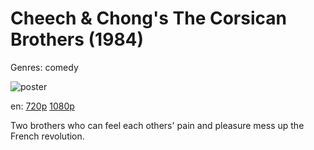 # Cheech &amp; Chong's The Corsican Brothers (1984)

Genres: comedy

![poster](http://image.tmdb.org/t/p/w500/xYlE4EHq6pzGwEr2WWCS6F5F00p.jpg)

en:
  [720p](magnet:?xt=urn:btih:D68E96B0B7E5284A28787403E0904EC88FC75078&tr=udp://glotorrents.pw:6969/announce&tr=udp://tracker.opentrackr.org:1337/announce&tr=udp://torrent.gresille.org:80/announce&tr=udp://tracker.openbittorrent.com:80&tr=udp://tracker.coppersurfer.tk:6969&tr=udp://tracker.leechers-paradise.org:6969&tr=udp://p4p.arenabg.ch:1337&tr=udp://tracker.internetwarriors.net:1337)
  [1080p](magnet:?xt=urn:btih:9901AD1B206B38DB41DE8FC5483DA1DD4E152EFB&tr=udp://glotorrents.pw:6969/announce&tr=udp://tracker.opentrackr.org:1337/announce&tr=udp://torrent.gresille.org:80/announce&tr=udp://tracker.openbittorrent.com:80&tr=udp://tracker.coppersurfer.tk:6969&tr=udp://tracker.leechers-paradise.org:6969&tr=udp://p4p.arenabg.ch:1337&tr=udp://tracker.internetwarriors.net:1337)
  


Two brothers who can feel each others' pain and pleasure mess up the French revolution.